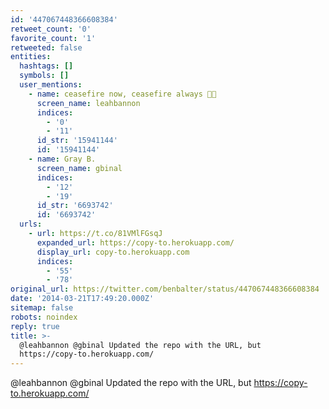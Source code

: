 ```yaml
---
id: '447067448366608384'
retweet_count: '0'
favorite_count: '1'
retweeted: false
entities:
  hashtags: []
  symbols: []
  user_mentions:
    - name: ceasefire now, ceasefire always 🍞🌹
      screen_name: leahbannon
      indices:
        - '0'
        - '11'
      id_str: '15941144'
      id: '15941144'
    - name: Gray B.
      screen_name: gbinal
      indices:
        - '12'
        - '19'
      id_str: '6693742'
      id: '6693742'
  urls:
    - url: https://t.co/81VMlFGsqJ
      expanded_url: https://copy-to.herokuapp.com/
      display_url: copy-to.herokuapp.com
      indices:
        - '55'
        - '78'
original_url: https://twitter.com/benbalter/status/447067448366608384
date: '2014-03-21T17:49:20.000Z'
sitemap: false
robots: noindex
reply: true
title: >-
  @leahbannon @gbinal Updated the repo with the URL, but
  https://copy-to.herokuapp.com/
---
```


@leahbannon @gbinal Updated the repo with the URL, but https://copy-to.herokuapp.com/